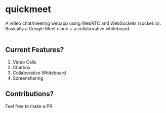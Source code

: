 # quickmeet
A video chat/meeting webapp using WebRTC and WebSockets (socket.io). Basically a Google Meet clone + a collaborative whiteboard.
<br><br>

## Current Features?

1. Video Calls
2. Chatbox
3. Collaborative Whiteboard
4. Screensharing

## Contributions?

Feel free to make a PR.
